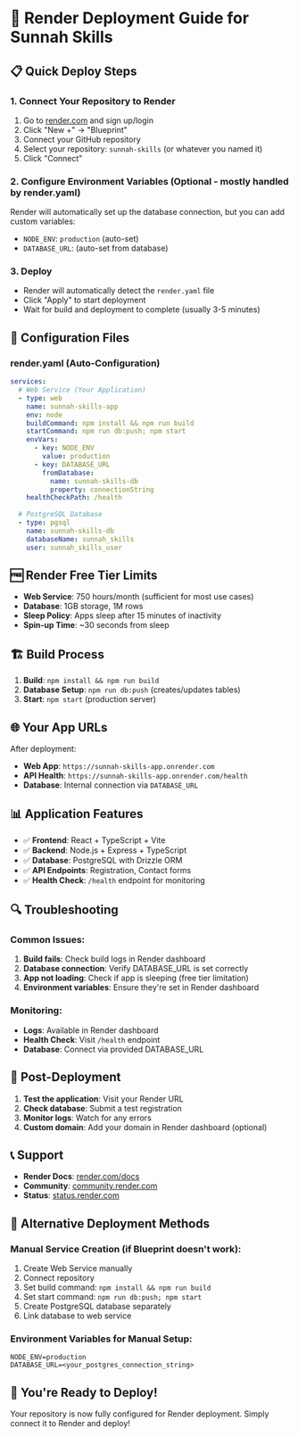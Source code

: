 # 🚀 Render Deployment Guide for Sunnah Skills

## 📋 Quick Deploy Steps

### 1. **Connect Your Repository to Render**
1. Go to [render.com](https://render.com) and sign up/login
2. Click "New +" → "Blueprint"
3. Connect your GitHub repository
4. Select your repository: `sunnah-skills` (or whatever you named it)
5. Click "Connect"

### 2. **Configure Environment Variables** (Optional - mostly handled by render.yaml)
Render will automatically set up the database connection, but you can add custom variables:
- `NODE_ENV`: `production` (auto-set)
- `DATABASE_URL`: (auto-set from database)

### 3. **Deploy**
- Render will automatically detect the `render.yaml` file
- Click "Apply" to start deployment
- Wait for build and deployment to complete (usually 3-5 minutes)

## 🔧 Configuration Files

### render.yaml (Auto-Configuration)
```yaml
services:
  # Web Service (Your Application)
  - type: web
    name: sunnah-skills-app
    env: node
    buildCommand: npm install && npm run build
    startCommand: npm run db:push; npm start
    envVars:
      - key: NODE_ENV
        value: production
      - key: DATABASE_URL
        fromDatabase:
          name: sunnah-skills-db
          property: connectionString
    healthCheckPath: /health
    
  # PostgreSQL Database
  - type: pgsql
    name: sunnah-skills-db
    databaseName: sunnah_skills
    user: sunnah_skills_user
```

## 🆓 **Render Free Tier Limits**
- **Web Service**: 750 hours/month (sufficient for most use cases)
- **Database**: 1GB storage, 1M rows
- **Sleep Policy**: Apps sleep after 15 minutes of inactivity
- **Spin-up Time**: ~30 seconds from sleep

## 🏗️ **Build Process**
1. **Build**: `npm install && npm run build`
2. **Database Setup**: `npm run db:push` (creates/updates tables)
3. **Start**: `npm start` (production server)

## 🌐 **Your App URLs**
After deployment:
- **Web App**: `https://sunnah-skills-app.onrender.com`
- **API Health**: `https://sunnah-skills-app.onrender.com/health`
- **Database**: Internal connection via `DATABASE_URL`

## 📊 **Application Features**
- ✅ **Frontend**: React + TypeScript + Vite
- ✅ **Backend**: Node.js + Express + TypeScript
- ✅ **Database**: PostgreSQL with Drizzle ORM
- ✅ **API Endpoints**: Registration, Contact forms
- ✅ **Health Check**: `/health` endpoint for monitoring

## 🔍 **Troubleshooting**

### Common Issues:
1. **Build fails**: Check build logs in Render dashboard
2. **Database connection**: Verify DATABASE_URL is set correctly
3. **App not loading**: Check if app is sleeping (free tier limitation)
4. **Environment variables**: Ensure they're set in Render dashboard

### Monitoring:
- **Logs**: Available in Render dashboard
- **Health Check**: Visit `/health` endpoint
- **Database**: Connect via provided DATABASE_URL

## 🎯 **Post-Deployment**
1. **Test the application**: Visit your Render URL
2. **Check database**: Submit a test registration
3. **Monitor logs**: Watch for any errors
4. **Custom domain**: Add your domain in Render dashboard (optional)

## 📞 **Support**
- **Render Docs**: [render.com/docs](https://render.com/docs)
- **Community**: [community.render.com](https://community.render.com)
- **Status**: [status.render.com](https://status.render.com)

## 🚀 **Alternative Deployment Methods**

### Manual Service Creation (if Blueprint doesn't work):
1. Create Web Service manually
2. Connect repository
3. Set build command: `npm install && npm run build`
4. Set start command: `npm run db:push; npm start`
5. Create PostgreSQL database separately
6. Link database to web service

### Environment Variables for Manual Setup:
```
NODE_ENV=production
DATABASE_URL=<your_postgres_connection_string>
```

## 🎉 **You're Ready to Deploy!**
Your repository is now fully configured for Render deployment. Simply connect it to Render and deploy!